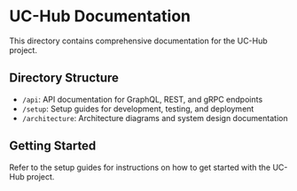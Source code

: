 # UC-Hub Documentation

This directory contains comprehensive documentation for the UC-Hub project.

## Directory Structure

- `/api`: API documentation for GraphQL, REST, and gRPC endpoints
- `/setup`: Setup guides for development, testing, and deployment
- `/architecture`: Architecture diagrams and system design documentation

## Getting Started

Refer to the setup guides for instructions on how to get started with the UC-Hub project.
